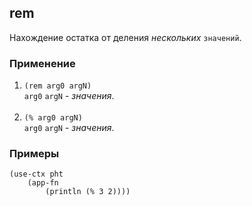 ## rem
Нахождение остатка от деления _нескольких_ `значений`.

### Применение

1. `(rem arg0 argN)`<br>
`arg0` `argN` - _значения_.<br><br>
2. `(% arg0 argN)`<br>
`arg0` `argN` - _значения_.

### Примеры

```pihta
(use-ctx pht
    (app-fn
        (println (% 3 2))))
```